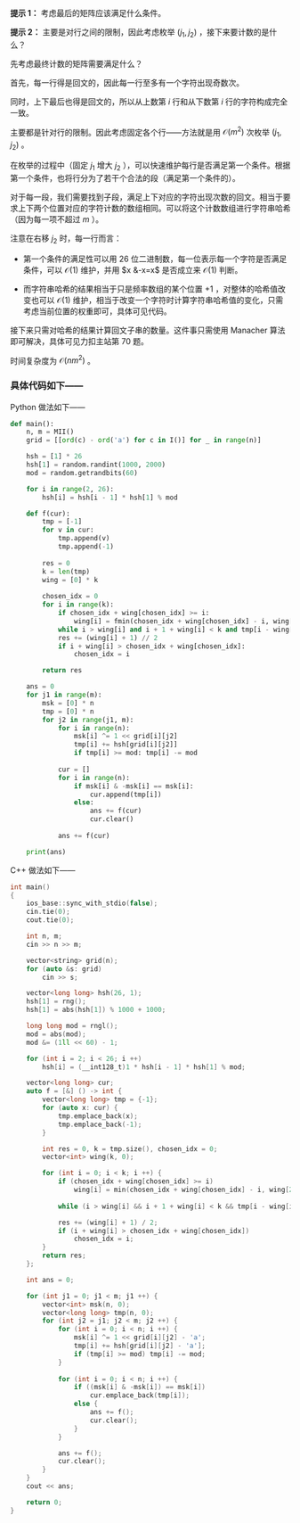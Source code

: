 **提示 1：** 考虑最后的矩阵应该满足什么条件。

**提示 2：** 主要是对行之间的限制，因此考虑枚举 $(j_1,j_2)$ ，接下来要计数的是什么？

先考虑最终计数的矩阵需要满足什么？

首先，每一行得是回文的，因此每一行至多有一个字符出现奇数次。

同时，上下最后也得是回文的，所以从上数第 $i$ 行和从下数第 $i$ 行的字符构成完全一致。

主要都是针对行的限制。因此考虑固定各个行——方法就是用 $\mathcal{O}(m^2)$ 次枚举 $(j_1,j_2)$ 。

在枚举的过程中（固定 $j_1$ 增大 $j_2$ ），可以快速维护每行是否满足第一个条件。根据第一个条件，也将行分为了若干个合法的段（满足第一个条件的）。

对于每一段，我们需要找到子段，满足上下对应的字符出现次数的回文。相当于要求上下两个位置对应的字符计数的数组相同。可以将这个计数数组进行字符串哈希（因为每一项不超过 $m$ ）。

注意在右移 $j_2$ 时，每一行而言：

- 第一个条件的满足性可以用 $26$ 位二进制数，每一位表示每一个字符是否满足条件，可以 $\mathcal{O}(1)$ 维护，并用 $x &-x=x$ 是否成立来 $\mathcal{O}(1)$ 判断。

- 而字符串哈希的结果相当于只是频率数组的某个位置 $+1$ ，对整体的哈希值改变也可以 $\mathcal{O}(1)$ 维护，相当于改变一个字符时计算字符串哈希值的变化，只需考虑当前位置的权重即可，具体可见代码。

接下来只需对哈希的结果计算回文子串的数量。这件事只需使用 Manacher 算法即可解决，具体可见力扣主站第 70 题。

时间复杂度为 $\mathcal{O}(nm^2)$ 。

### 具体代码如下——

Python 做法如下——

```Python []
def main():
    n, m = MII()
    grid = [[ord(c) - ord('a') for c in I()] for _ in range(n)]

    hsh = [1] * 26
    hsh[1] = random.randint(1000, 2000)
    mod = random.getrandbits(60)

    for i in range(2, 26):
        hsh[i] = hsh[i - 1] * hsh[1] % mod

    def f(cur):
        tmp = [-1]
        for v in cur:
            tmp.append(v)
            tmp.append(-1)
        
        res = 0
        k = len(tmp)
        wing = [0] * k
        
        chosen_idx = 0
        for i in range(k):
            if chosen_idx + wing[chosen_idx] >= i:
                wing[i] = fmin(chosen_idx + wing[chosen_idx] - i, wing[2 * chosen_idx - i])
            while i > wing[i] and i + 1 + wing[i] < k and tmp[i - wing[i] - 1] == tmp[i + wing[i] + 1]: wing[i] += 1
            res += (wing[i] + 1) // 2
            if i + wing[i] > chosen_idx + wing[chosen_idx]:
                chosen_idx = i

        return res

    ans = 0
    for j1 in range(m):
        msk = [0] * n
        tmp = [0] * n
        for j2 in range(j1, m):
            for i in range(n):
                msk[i] ^= 1 << grid[i][j2]
                tmp[i] += hsh[grid[i][j2]]
                if tmp[i] >= mod: tmp[i] -= mod
            
            cur = []
            for i in range(n):
                if msk[i] & -msk[i] == msk[i]:
                    cur.append(tmp[i])
                else:
                    ans += f(cur)
                    cur.clear()
            
            ans += f(cur)

    print(ans)
```

C++ 做法如下——

```cpp []
int main()
{
    ios_base::sync_with_stdio(false);
    cin.tie(0);
    cout.tie(0);

    int n, m;
    cin >> n >> m;

    vector<string> grid(n);
    for (auto &s: grid) 
        cin >> s;

    vector<long long> hsh(26, 1);
    hsh[1] = rng();
    hsh[1] = abs(hsh[1]) % 1000 + 1000;

    long long mod = rngl();
    mod = abs(mod);
    mod &= (1ll << 60) - 1;

    for (int i = 2; i < 26; i ++)
        hsh[i] = (__int128_t)1 * hsh[i - 1] * hsh[1] % mod;

    vector<long long> cur;
    auto f = [&] () -> int {
        vector<long long> tmp = {-1};
        for (auto x: cur) {
            tmp.emplace_back(x);
            tmp.emplace_back(-1);
        }

        int res = 0, k = tmp.size(), chosen_idx = 0;
        vector<int> wing(k, 0);

        for (int i = 0; i < k; i ++) {
            if (chosen_idx + wing[chosen_idx] >= i)
                wing[i] = min(chosen_idx + wing[chosen_idx] - i, wing[2 * chosen_idx - i]);
            
            while (i > wing[i] && i + 1 + wing[i] < k && tmp[i - wing[i] - 1] == tmp[i + wing[i] + 1]) wing[i] ++;

            res += (wing[i] + 1) / 2;
            if (i + wing[i] > chosen_idx + wing[chosen_idx])
                chosen_idx = i;
        }
        return res;
    };

    int ans = 0;

    for (int j1 = 0; j1 < m; j1 ++) {
        vector<int> msk(n, 0);
        vector<long long> tmp(n, 0);
        for (int j2 = j1; j2 < m; j2 ++) {
            for (int i = 0; i < n; i ++) {
                msk[i] ^= 1 << grid[i][j2] - 'a';
                tmp[i] += hsh[grid[i][j2] - 'a'];
                if (tmp[i] >= mod) tmp[i] -= mod;
            }
            
            for (int i = 0; i < n; i ++) {
                if ((msk[i] & -msk[i]) == msk[i])
                    cur.emplace_back(tmp[i]);
                else {
                    ans += f();
                    cur.clear();
                }
            }

            ans += f();
            cur.clear();
        }
    }
    cout << ans;

    return 0;
}
```

